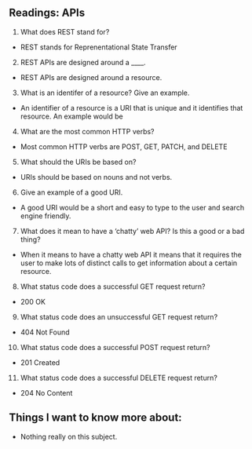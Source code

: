 ## Readings: APIs
1. What does REST stand for?
- REST stands for Reprenentational State Transfer
2. REST APIs are designed around a ____.
- REST APIs are designed around a resource.
3. What is an identifer of a resource? Give an example.
- An identifier of a resource is a URI that is unique and it identifies that resource. An example would be 
4. What are the most common HTTP verbs?
- Most common HTTP verbs are POST, GET, PATCH, and DELETE
5. What should the URIs be based on?
- URIs should be based on nouns and not verbs.
6. Give an example of a good URI.
- A good URI would be a short and easy to type to the user and search engine friendly.
7. What does it mean to have a ‘chatty’ web API? Is this a good or a bad thing?
- When it means to have a chatty web API it means that it requires the user to make lots of distinct calls to get information about a certain resource.
8. What status code does a successful GET request return?
- 200 OK
9. What status code does an unsuccessful GET request return?
- 404 Not Found
10. What status code does a successful POST request return?
- 201 Created
11. What status code does a successful DELETE request return?
- 204 No Content

## Things I want to know more about:
- Nothing really on this subject.
